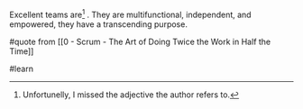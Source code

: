 Excellent teams are[^1] . They are multifunctional, independent, and empowered, they have a transcending purpose.

#quote from [[0 - Scrum - The Art of Doing Twice the Work in Half the Time]]

#learn 

[^1]: Unfortunelly, I missed the adjective the author refers to.